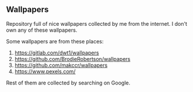 ## Wallpapers

Repository full of nice wallpapers collected by me from the internet.
I don't own any of these wallpapers.

Some wallpapers are from these places:
1. https://gitlab.com/dwt1/wallpapers
2. https://github.com/BrodieRobertson/wallpapers
3. https://github.com/makccr/wallpapers
4. https://www.pexels.com/

Rest of them are collected by searching on Google.
